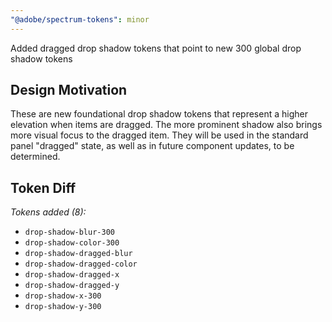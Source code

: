 ```yaml
---
"@adobe/spectrum-tokens": minor
---
```


Added dragged drop shadow tokens that point to new 300 global drop shadow tokens

## Design Motivation

These are new foundational drop shadow tokens that represent a higher elevation when items are dragged. The more prominent shadow also brings more visual focus to the dragged item. They will be used in the standard panel "dragged" state, as well as in future component updates, to be determined.

## Token Diff

_Tokens added (8):_

- `drop-shadow-blur-300`
- `drop-shadow-color-300`
- `drop-shadow-dragged-blur`
- `drop-shadow-dragged-color`
- `drop-shadow-dragged-x`
- `drop-shadow-dragged-y`
- `drop-shadow-x-300`
- `drop-shadow-y-300`
